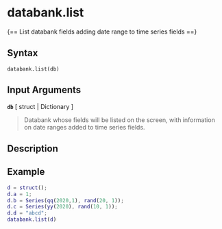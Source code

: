 # databank.list

{== List databank fields adding date range to time series fields ==}


## Syntax

    databank.list(db)


## Input Arguments

__`db`__ [ struct | Dictionary ]
>
> Databank whose fields will be listed on the screen, with information on
> date ranges added to time series fields.
>

## Description


## Example

```matlab
d = struct();
d.a = 1;
d.b = Series(qq(2020,1), rand(20, 1));
d.c = Series(yy(2020), rand(10, 1));
d.d = "abcd";
databank.list(d)
```

